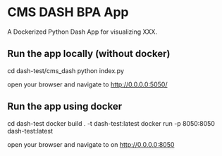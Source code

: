 # CMS DASH BPA App

A Dockerized Python Dash App for visualizing XXX.

## Run the app locally (without docker)
cd dash-test/cms_dash
python index.py

open your browser and navigate to http://0.0.0.0:5050/

##   Run the app using docker
cd dash-test
docker build . -t dash-test:latest
docker run -p 8050:8050 dash-test:latest

open your browser and navigate to on http://0.0.0.0:8050
